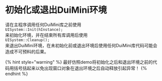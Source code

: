 # 初始化或退出DuiMini环境

请在主程序调用任何DuiMini库之前使用  
`UISystem::Init(hInstance);`  
来初始化环境，并在结束所有库调用后使用  
`UISystem::Cleanup();`  
来退出DuiMini环境，在未初始化前或退出环境后使用任何DuiMini库代码可能会造成不可预料的后果。

{% hint style="warning" %}
最好仿照demo将初始化之后和退出环境之前的代码用括号括起来以免出现窗口对象在退出环境之后自动释放引起异常！
{% endhint %}




